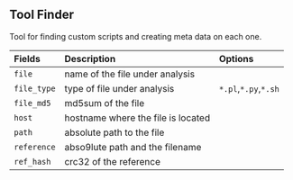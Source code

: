 ## Tool Finder ##
Tool for finding custom scripts and creating meta data on each one.

| Fields | Description | Options |
|:------|:-----|:-----|
| `file` | name of the file under analysis ||
| `file_type` | type of file under analysis | `*.pl`,`*.py`,`*.sh`|
| `file_md5` | md5sum of the file | |
| `host` | hostname where the file is located | |
| `path` | absolute path to the file | |
| `reference`| abso9lute path and the filename | |
| `ref_hash` | crc32 of the reference | |


